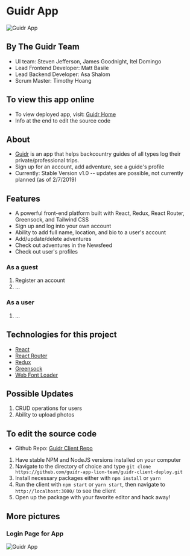 # Guidr App

![Guidr App](https://i.imgur.com/479OBJ5.png)

## By The Guidr Team
- UI team: Steven Jefferson, James Goodnight, Itel Domingo
- Lead Frontend Developer: Matt Basile
- Lead Backend Developer: Asa Shalom
- Scrum Master: Timothy Hoang

## To view this app online

- To view deployed app, visit: [Guidr Home](https://guidr2.netlify.com/)
- Info at the end to edit the source code

## About

- [Guidr](https://guidr2.netlify.com/) is an app that helps backcountry guides of all types log their private/professional trips.
- Sign up for an account, add adventure, see a guide's profile
- Currently: Stable Version v1.0 -- updates are possible, not currently planned (as of 2/7/2019)

## Features

- A powerful front-end platform built with React, Redux, React Router, Greensock, and Tailwind CSS
- Sign up and log into your own account
- Ability to add full name, location, and bio to a user's account
- Add/update/delete adventures
- Check out adventures in the Newsfeed
- Check out user's profiles

### As a guest

1. Register an account
2. ...

### As a user

1. ...

## Technologies for this project

- [React](https://reactjs.org/)
- [React Router](https://github.com/ReactTraining/react-router)
- [Redux](https://redux.js.org/)
- [Greensock](https://www.npmjs.com/package/gsap)
- [Web Font Loader](https://www.npmjs.com/package/webfontloader)

## Possible Updates

1. CRUD operations for users
2. Ability to upload photos

## To edit the source code

- Github Repo: [Guidr Client Repo](https://github.com/guidr-app-lion-team/guidr-client-deploy)
1. Have stable NPM and NodeJS versions installed on your computer
2. Navigate to the directory of choice and type `git clone https://github.com/guidr-app-lion-team/guidr-client-deploy.git`
3. Install necessary packages either with `npm install` or `yarn`
4. Run the client with `npm start` or `yarn start`, then navigate to `http://localhost:3000/` to see the client
5. Open up the package with your favorite editor and hack away!

## More pictures

### Login Page for App

![Guidr App](https://i.imgur.com/479OBJ5.png)